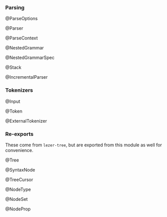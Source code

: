 ### Parsing

@ParseOptions

@Parser

@ParseContext

@NestedGrammar

@NestedGrammarSpec

@Stack

@IncrementalParser

### Tokenizers

@Input

@Token

@ExternalTokenizer

### Re-exports

These come from `lezer-tree`, but are exported from this module as
well for convenience.

@Tree

@SyntaxNode

@TreeCursor

@NodeType

@NodeSet

@NodeProp
